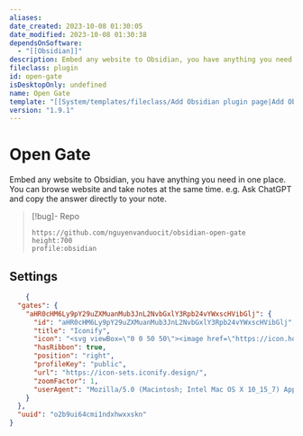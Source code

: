 ```yaml
---
aliases: 
date_created: 2023-10-08 01:30:05
date_modified: 2023-10-08 01:30:38
dependsOnSoftware:
  - "[[Obsidian]]"
description: Embed any website to Obsidian, you have anything you need in one place. You can browse website and take notes at the same time. e.g. Ask ChatGPT and copy the answer directly to your note.
fileclass: plugin
id: open-gate
isDesktopOnly: undefined
name: Open Gate
template: "[[System/templates/fileclass/Add Obsidian plugin page|Add Obsidian plugin page]]"
version: "1.9.1"
---
```

# Open Gate

Embed any website to Obsidian, you have anything you need in one place. You can browse website and take notes at the same time. e.g. Ask ChatGPT and copy the answer directly to your note.

>[!bug]- Repo
>
>```gate  
>https://github.com/nguyenvanduocit/obsidian-open-gate
>height:700
>profile:obsidian
>```

## Settings

```json
	{
  "gates": {
    "aHR0cHM6Ly9pY29uZXMuanMub3JnL2NvbGxlY3Rpb24vYWxscHVibGlj": {
      "id": "aHR0cHM6Ly9pY29uZXMuanMub3JnL2NvbGxlY3Rpb24vYWxscHVibGlj",
      "title": "Iconify",
      "icon": "<svg viewBox=\"0 0 50 50\"><image href=\"https://icon.horse/icon/icon-sets.iconify.design\" height=\"50\" width=\"50\" /></svg>",
      "hasRibbon": true,
      "position": "right",
      "profileKey": "public",
      "url": "https://icon-sets.iconify.design/",
      "zoomFactor": 1,
      "userAgent": "Mozilla/5.0 (Macintosh; Intel Mac OS X 10_15_7) AppleWebKit/537.36 (KHTML, like Gecko) Chrome/113.0.0.0 Safari/537.36"
    }
  },
  "uuid": "o2b9ui64cmi1ndxhwxxskn"
}
```
